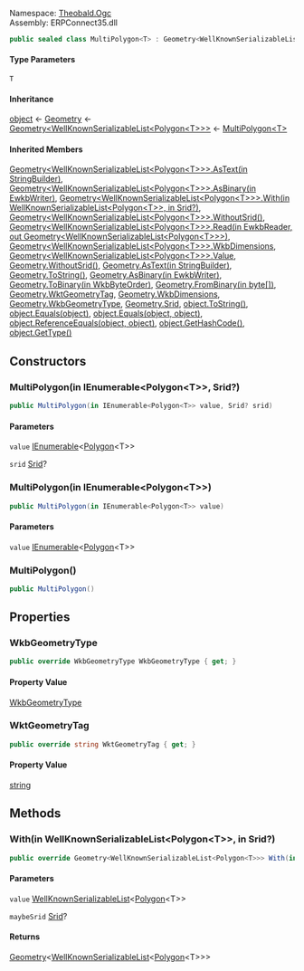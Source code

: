 
Namespace: [Theobald.Ogc](index.md)  
Assembly: ERPConnect35.dll  

```csharp
public sealed class MultiPolygon<T> : Geometry<WellKnownSerializableList<Polygon<T>>> where T : IWellKnownSerializable<T>, new()
```

#### Type Parameters

`T` 

#### Inheritance

[object](https://learn.microsoft.com/dotnet/api/system.object) ← 
[Geometry](Theobald.Ogc.Geometry.md) ← 
[Geometry<WellKnownSerializableList<Polygon<T\>\>\>](Theobald.Ogc.Geometry\-1.md) ← 
[MultiPolygon<T\>](Theobald.Ogc.MultiPolygon\-1.md)

#### Inherited Members

[Geometry<WellKnownSerializableList<Polygon<T\>\>\>.AsText\(in StringBuilder\)](Theobald.Ogc.Geometry\-1.md\#Theobald\_Ogc\_Geometry\_1\_AsText\_System\_Text\_StringBuilder\_\_), 
[Geometry<WellKnownSerializableList<Polygon<T\>\>\>.AsBinary\(in EwkbWriter\)](Theobald.Ogc.Geometry\-1.md\#Theobald\_Ogc\_Geometry\_1\_AsBinary\_Theobald\_Ogc\_EwkbWriter\_\_), 
[Geometry<WellKnownSerializableList<Polygon<T\>\>\>.With\(in WellKnownSerializableList<Polygon<T\>\>, in Srid?\)](Theobald.Ogc.Geometry\-1.md\#Theobald\_Ogc\_Geometry\_1\_With\_\_0\_\_System\_Nullable\_Theobald\_Ogc\_Srid\_\_\_), 
[Geometry<WellKnownSerializableList<Polygon<T\>\>\>.WithoutSrid\(\)](Theobald.Ogc.Geometry\-1.md\#Theobald\_Ogc\_Geometry\_1\_WithoutSrid), 
[Geometry<WellKnownSerializableList<Polygon<T\>\>\>.Read\(in EwkbReader, out Geometry<WellKnownSerializableList<Polygon<T\>\>\>\)](Theobald.Ogc.Geometry\-1.md\#Theobald\_Ogc\_Geometry\_1\_Read\_Theobald\_Ogc\_EwkbReader\_\_Theobald\_Ogc\_Geometry\_\_0\_\_\_), 
[Geometry<WellKnownSerializableList<Polygon<T\>\>\>.WkbDimensions](Theobald.Ogc.Geometry\-1.md\#Theobald\_Ogc\_Geometry\_1\_WkbDimensions), 
[Geometry<WellKnownSerializableList<Polygon<T\>\>\>.Value](Theobald.Ogc.Geometry\-1.md\#Theobald\_Ogc\_Geometry\_1\_Value), 
[Geometry.WithoutSrid\(\)](Theobald.Ogc.Geometry.md\#Theobald\_Ogc\_Geometry\_WithoutSrid), 
[Geometry.AsText\(in StringBuilder\)](Theobald.Ogc.Geometry.md\#Theobald\_Ogc\_Geometry\_AsText\_System\_Text\_StringBuilder\_\_), 
[Geometry.ToString\(\)](Theobald.Ogc.Geometry.md\#Theobald\_Ogc\_Geometry\_ToString), 
[Geometry.AsBinary\(in EwkbWriter\)](Theobald.Ogc.Geometry.md\#Theobald\_Ogc\_Geometry\_AsBinary\_Theobald\_Ogc\_EwkbWriter\_\_), 
[Geometry.ToBinary\(in WkbByteOrder\)](Theobald.Ogc.Geometry.md\#Theobald\_Ogc\_Geometry\_ToBinary\_Theobald\_Ogc\_WkbByteOrder\_\_), 
[Geometry.FromBinary\(in byte\[\]\)](Theobald.Ogc.Geometry.md\#Theobald\_Ogc\_Geometry\_FromBinary\_System\_Byte\_\_\_\_), 
[Geometry.WktGeometryTag](Theobald.Ogc.Geometry.md\#Theobald\_Ogc\_Geometry\_WktGeometryTag), 
[Geometry.WkbDimensions](Theobald.Ogc.Geometry.md\#Theobald\_Ogc\_Geometry\_WkbDimensions), 
[Geometry.WkbGeometryType](Theobald.Ogc.Geometry.md\#Theobald\_Ogc\_Geometry\_WkbGeometryType), 
[Geometry.Srid](Theobald.Ogc.Geometry.md\#Theobald\_Ogc\_Geometry\_Srid), 
[object.ToString\(\)](https://learn.microsoft.com/dotnet/api/system.object.tostring), 
[object.Equals\(object\)](https://learn.microsoft.com/dotnet/api/system.object.equals\#system\-object\-equals\(system\-object\)), 
[object.Equals\(object, object\)](https://learn.microsoft.com/dotnet/api/system.object.equals\#system\-object\-equals\(system\-object\-system\-object\)), 
[object.ReferenceEquals\(object, object\)](https://learn.microsoft.com/dotnet/api/system.object.referenceequals), 
[object.GetHashCode\(\)](https://learn.microsoft.com/dotnet/api/system.object.gethashcode), 
[object.GetType\(\)](https://learn.microsoft.com/dotnet/api/system.object.gettype)

## Constructors

### <a id="Theobald_Ogc_MultiPolygon_1__ctor_System_Collections_Generic_IEnumerable_Theobald_Ogc_Polygon__0____System_Nullable_Theobald_Ogc_Srid__"></a> MultiPolygon\(in IEnumerable<Polygon<T\>\>, Srid?\)

```csharp
public MultiPolygon(in IEnumerable<Polygon<T>> value, Srid? srid)
```

#### Parameters

`value` [IEnumerable](https://learn.microsoft.com/dotnet/api/system.collections.generic.ienumerable\-1)<[Polygon](Theobald.Ogc.Polygon\-1.md)<T\>\>

`srid` [Srid](Theobald.Ogc.Srid.md)?

### <a id="Theobald_Ogc_MultiPolygon_1__ctor_System_Collections_Generic_IEnumerable_Theobald_Ogc_Polygon__0____"></a> MultiPolygon\(in IEnumerable<Polygon<T\>\>\)

```csharp
public MultiPolygon(in IEnumerable<Polygon<T>> value)
```

#### Parameters

`value` [IEnumerable](https://learn.microsoft.com/dotnet/api/system.collections.generic.ienumerable\-1)<[Polygon](Theobald.Ogc.Polygon\-1.md)<T\>\>

### <a id="Theobald_Ogc_MultiPolygon_1__ctor"></a> MultiPolygon\(\)

```csharp
public MultiPolygon()
```

## Properties

### <a id="Theobald_Ogc_MultiPolygon_1_WkbGeometryType"></a> WkbGeometryType

```csharp
public override WkbGeometryType WkbGeometryType { get; }
```

#### Property Value

 [WkbGeometryType](Theobald.Ogc.WkbGeometryType.md)

### <a id="Theobald_Ogc_MultiPolygon_1_WktGeometryTag"></a> WktGeometryTag

```csharp
public override string WktGeometryTag { get; }
```

#### Property Value

 [string](https://learn.microsoft.com/dotnet/api/system.string)

## Methods

### <a id="Theobald_Ogc_MultiPolygon_1_With_Theobald_Ogc_WellKnownSerializableList_Theobald_Ogc_Polygon__0____System_Nullable_Theobald_Ogc_Srid___"></a> With\(in WellKnownSerializableList<Polygon<T\>\>, in Srid?\)

```csharp
public override Geometry<WellKnownSerializableList<Polygon<T>>> With(in WellKnownSerializableList<Polygon<T>> value, in Srid? maybeSrid)
```

#### Parameters

`value` [WellKnownSerializableList](Theobald.Ogc.WellKnownSerializableList\-1.md)<[Polygon](Theobald.Ogc.Polygon\-1.md)<T\>\>

`maybeSrid` [Srid](Theobald.Ogc.Srid.md)?

#### Returns

 [Geometry](Theobald.Ogc.Geometry\-1.md)<[WellKnownSerializableList](Theobald.Ogc.WellKnownSerializableList\-1.md)<[Polygon](Theobald.Ogc.Polygon\-1.md)<T\>\>\>

